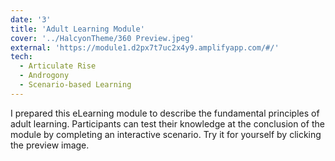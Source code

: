 ```yaml
---
date: '3'
title: 'Adult Learning Module'
cover: '../HalcyonTheme/360 Preview.jpeg'
external: 'https://module1.d2px7t7uc2x4y9.amplifyapp.com/#/'
tech:
  - Articulate Rise
  - Androgony
  - Scenario-based Learning
---
```


I prepared this eLearning module to describe the fundamental principles of adult learning. Participants can test their knowledge at the conclusion of the module by completing an interactive scenario. Try it for yourself by clicking the preview image.
